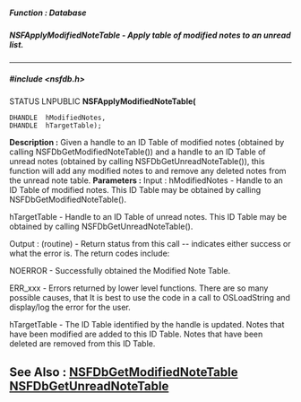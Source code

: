 ##### Function : Database
##### NSFApplyModifiedNoteTable - Apply table of modified notes to an unread list.
---
##### #include <nsfdb.h>
STATUS LNPUBLIC **NSFApplyModifiedNoteTable(**

	DHANDLE  hModifiedNotes,
	DHANDLE  hTargetTable);
**Description :**
Given a handle to an ID Table of modified notes (obtained by calling 
NSFDbGetModifiedNoteTable()) and a handle to an ID Table of unread notes 
(obtained by calling NSFDbGetUnreadNoteTable()), this function will add any 
modified notes to and remove any deleted notes from the unread note table.
**Parameters :**
Input :
hModifiedNotes  -  Handle to an ID Table of modified notes.  This ID Table may be obtained by calling NSFDbGetModifiedNoteTable().

hTargetTable  -  Handle to an ID Table of unread notes.  This ID Table may be obtained by calling NSFDbGetUnreadNoteTable().

Output :
(routine)  -  Return status from this call -- indicates either success or what the error is. The return codes include:

NOERROR - Successfully obtained the Modified Note Table.

ERR_xxx - Errors returned by lower level functions.  There are so many possible causes, that It is best to use the code in a call to OSLoadString and display/log the error for the user.


hTargetTable  -  The ID Table identified by the handle is updated.  Notes that have been modified are added to this ID Table.  Notes that have been deleted are removed from this ID Table.

**See Also :**
[NSFDbGetModifiedNoteTable](D:/md_files/NSFDbGetModifiedNoteTable.md)
[NSFDbGetUnreadNoteTable](D:/md_files/NSFDbGetUnreadNoteTable.md)
---
